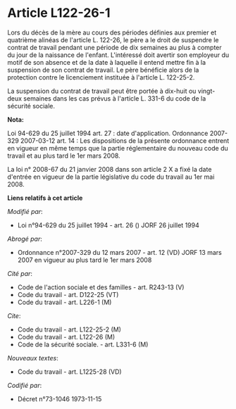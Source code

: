 # Article L122-26-1

Lors du décès de la mère au cours des périodes définies aux premier et quatrième alinéas de l'article L. 122-26, le père a le
droit de suspendre le contrat de travail pendant une période de dix semaines au plus à compter du jour de la naissance de
l'enfant. L'intéressé doit avertir son employeur du motif de son absence et de la date à laquelle il entend mettre fin à la
suspension de son contrat de travail. Le père bénéficie alors de la protection contre le licenciement instituée à l'article
L. 122-25-2.

La suspension du contrat de travail peut être portée à dix-huit ou vingt-deux semaines dans les cas prévus à l'article L.
331-6 du code de la sécurité sociale.

**Nota:**

Loi 94-629 du 25 juillet 1994 art. 27 : date d'application. Ordonnance 2007-329 2007-03-12 art. 14 : Les dispositions de la
présente ordonnance entrent en vigueur en même temps que la partie réglementaire du nouveau code du travail et au plus tard
le 1er mars 2008.

La loi n° 2008-67 du 21 janvier 2008 dans son article 2 X a fixé la date d'entrée en vigueur de la partie législative du code
du travail au 1er mai 2008.

**Liens relatifs à cet article**

_Modifié par_:

  - Loi n°94-629 du 25 juillet 1994 - art. 26 () JORF 26 juillet 1994

_Abrogé par_:

  - Ordonnance n°2007-329 du 12 mars 2007 - art. 12 (VD) JORF 13 mars 2007 en vigueur au plus tard le 1er mars 2008

_Cité par_:

  - Code de l'action sociale et des familles - art. R243-13 (V)
  - Code du travail - art. D122-25 (VT)
  - Code du travail - art. L226-1 (M)

_Cite_:

  - Code du travail - art. L122-25-2 (M)
  - Code du travail - art. L122-26 (M)
  - Code de la sécurité sociale. - art. L331-6 (M)

_Nouveaux textes_:

  - Code du travail - art. L1225-28 (VD)

_Codifié par_:

  - Décret n°73-1046 1973-11-15
